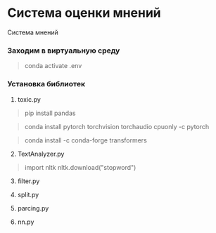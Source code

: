 # Система оценки мнений
Система мнений

### Заходим в виртуальную среду

> conda activate .env

### Установка библиотек

1. toxic.py

> pip install pandas 

> conda install pytorch torchvision torchaudio cpuonly -c pytorch

> conda install -c conda-forge transformers

2. TextAnalyzer.py
> import nltk
> nltk.download("stopword")

3. filter.py

4. split.py

5. parcing.py

6. nn.py


